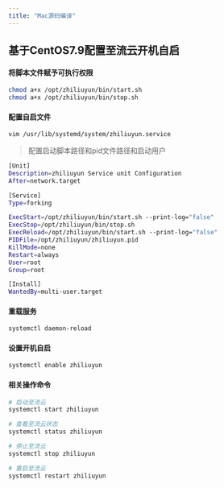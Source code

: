 ```yaml
---
title: "Mac源码编译"
---
```


## 基于CentOS7.9配置至流云开机自启

#### 将脚本文件赋予可执行权限

```bash
chmod a+x /opt/zhiliuyun/bin/start.sh
chmod a+x /opt/zhiliuyun/bin/stop.sh
```

#### 配置自启文件

```bash
vim /usr/lib/systemd/system/zhiliuyun.service
```

> 配置启动脚本路径和pid文件路径和启动用户

```bash
[Unit]
Description=zhiliuyun Service unit Configuration
After=network.target

[Service]
Type=forking

ExecStart=/opt/zhiliuyun/bin/start.sh --print-log="false"
ExecStop=/opt/zhiliuyun/bin/stop.sh
ExecReload=/opt/zhiliuyun/bin/start.sh --print-log="false"
PIDFile=/opt/zhiliuyun/zhiliuyun.pid
KillMode=none
Restart=always
User=root
Group=root

[Install]
WantedBy=multi-user.target
```

#### 重载服务

```bash
systemctl daemon-reload
```

#### 设置开机自启

```bash
systemctl enable zhiliuyun
```

#### 相关操作命令

```bash
# 启动至流云
systemctl start zhiliuyun

# 查看至流云状态
systemctl status zhiliuyun

# 停止至流云
systemctl stop zhiliuyun

# 重启至流云
systemctl restart zhiliuyun
```